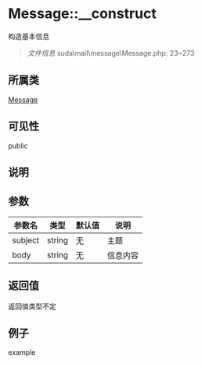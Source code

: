 # Message::__construct

构造基本信息

> *文件信息* suda\mail\message\Message.php: 23~273

## 所属类 

[Message](../Message.md)

## 可见性

 public 

## 说明




## 参数


| 参数名 | 类型 | 默认值 | 说明 |
|--------|-----|-------|-------|
| subject |  string | 无 |  主题 |
| body |  string | 无 |  信息内容 |



## 返回值

返回值类型不定


## 例子

example